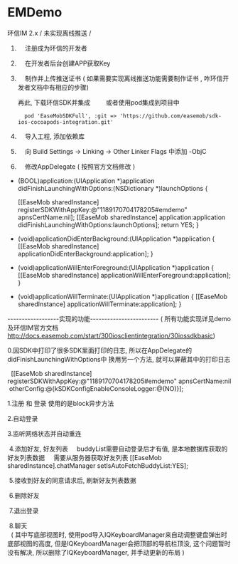 # EMDemo
环信IM 2.x / 未实现离线推送 / 



 1.     注册成为环信的开发者

 2.     在开发者后台创建APP获取Key

 3.     制作并上传推送证书  ( 如果需要实现离线推送功能需要制作证书 , 咋环信开发者文档中有相应的步骤)

     再此, 下载环信SDK并集成 
          或者使用pod集成到项目中
          
          pod 'EaseMobSDKFull', :git => 'https://github.com/easemob/sdk-ios-cocoapods-integration.git'


 4.     导入工程, 添加依赖库

 5.     向 Build Settings → Linking → Other Linker Flags 中添加 -ObjC

 6.     修改AppDelegate  ( 按照官方文档修改 )
 
- (BOOL)application:(UIApplication *)application didFinishLaunchingWithOptions:(NSDictionary *)launchOptions {

    [[EaseMob sharedInstance] registerSDKWithAppKey:@"1189170704178205#emdemo" apnsCertName:nil];
    [[EaseMob sharedInstance] application:application didFinishLaunchingWithOptions:launchOptions];
    return YES;
}

- (void)applicationDidEnterBackground:(UIApplication *)application {
    [[EaseMob sharedInstance] applicationDidEnterBackground:application];
}


- (void)applicationWillEnterForeground:(UIApplication *)application {
    [[EaseMob sharedInstance] applicationWillEnterForeground:application];
}

- (void)applicationWillTerminate:(UIApplication *)application {
    [[EaseMob sharedInstance] applicationWillTerminate:application];
}



 

 
 
 
 ------------------实现的功能------------------------
 ( 所有功能实现详见demo及环信IM官方文档 http://docs.easemob.com/start/300iosclientintegration/30iossdkbasic)
 
  0.因SDK中打印了很多SDK里面打印的日志, 所以在AppDelegate的didFinishLaunchingWithOptions中 换用另一个方法, 就可以屏蔽其中的打印日志
 
   [[EaseMob sharedInstance] registerSDKWithAppKey:@"1189170704178205#emdemo" apnsCertName:nil  otherConfig:@{kSDKConfigEnableConsoleLogger:@(NO)}];


  1.注册 和 登录 使用的是block异步方法
 
  2.自动登录
 
  3.监听网络状态并自动重连
 
  4.添加好友, 好友列表
     buddyList需要自动登录后才有值, 是本地数据库获取的好友列表数据
     需要从服务器获取好友列表
     [[EaseMob sharedInstance].chatManager setIsAutoFetchBuddyList:YES];
     
   
  5.接收到好友的同意请求后, 刷新好友列表数据

  6.删除好友
  
  7.退出登录
  
  
  8.聊天  
    ( 其中写底部视图时, 使用pod导入IQKeyboardManager来自动调整键盘弹出时底部视图的高度, 但是IQKeyboardManager会把顶部的导航栏顶没, 这个问题暂时没有解决, 所以删除了IQKeyboardManager, 并手动更新的布局 )

